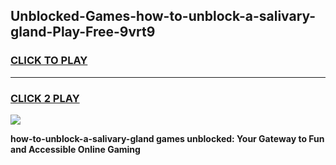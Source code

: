 
## Unblocked-Games-how-to-unblock-a-salivary-gland-Play-Free-9vrt9
<h3>
<a href="https://premium76.site?title=how-to-unblock-a-salivary-gland&ref=21A">CLICK TO PLAY</a></h3>
<hr>

<h3>
<a href="https://premium76.site?title=how-to-unblock-a-salivary-gland&ref=21A">CLICK 2 PLAY</a>
  
</h3>

<a href="https://premium76.site?title=how-to-unblock-a-salivary-gland&ref=21A"><img src="https://clearcache.store/games.png"></a>


**how-to-unblock-a-salivary-gland games unblocked: Your Gateway to Fun and Accessible Online Gaming**
